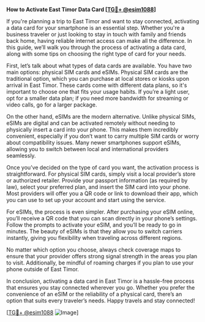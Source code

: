 **How to Activate East Timor Data Card [[TG💪+ @esim1088](https://t.me/s/esim1088)]**

If you're planning a trip to East Timor and want to stay connected, activating a data card for your smartphone is an essential step. Whether you're a business traveler or just looking to stay in touch with family and friends back home, having reliable internet access can make all the difference. In this guide, we’ll walk you through the process of activating a data card, along with some tips on choosing the right type of card for your needs.

First, let’s talk about what types of data cards are available. You have two main options: physical SIM cards and eSIMs. Physical SIM cards are the traditional option, which you can purchase at local stores or kiosks upon arrival in East Timor. These cards come with different data plans, so it's important to choose one that fits your usage habits. If you’re a light user, opt for a smaller data plan; if you need more bandwidth for streaming or video calls, go for a larger package.

On the other hand, eSIMs are the modern alternative. Unlike physical SIMs, eSIMs are digital and can be activated remotely without needing to physically insert a card into your phone. This makes them incredibly convenient, especially if you don’t want to carry multiple SIM cards or worry about compatibility issues. Many newer smartphones support eSIMs, allowing you to switch between local and international providers seamlessly.

Once you’ve decided on the type of card you want, the activation process is straightforward. For physical SIM cards, simply visit a local provider’s store or authorized retailer. Provide your passport information (as required by law), select your preferred plan, and insert the SIM card into your phone. Most providers will offer you a QR code or link to download their app, which you can use to set up your account and start using the service.

For eSIMs, the process is even simpler. After purchasing your eSIM online, you’ll receive a QR code that you can scan directly in your phone’s settings. Follow the prompts to activate your eSIM, and you’ll be ready to go in minutes. The beauty of eSIMs is that they allow you to switch carriers instantly, giving you flexibility when traveling across different regions.

No matter which option you choose, always check coverage maps to ensure that your provider offers strong signal strength in the areas you plan to visit. Additionally, be mindful of roaming charges if you plan to use your phone outside of East Timor.

In conclusion, activating a data card in East Timor is a hassle-free process that ensures you stay connected wherever you go. Whether you prefer the convenience of an eSIM or the reliability of a physical card, there’s an option that suits every traveler’s needs. Happy travels and stay connected! 

[[TG💪+ @esim1088](https://t.me/s/esim1088) ![Image](https://i.postimg.cc/Y0z9fWf4/image.png)]
